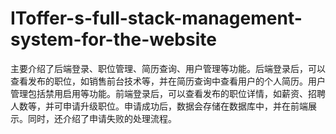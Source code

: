 # IToffer-s-full-stack-management-system-for-the-website
主要介绍了后端登录、职位管理、简历查询、用户管理等功能。后端登录后，可以查看发布的职位，如销售前台技术等，并在简历查询中查看用户的个人简历。用户管理包括禁用启用等功能。前端登录后，可以查看发布的职位详情，如薪资、招聘人数等，并可申请升级职位。申请成功后，数据会存储在数据库中，并在前端展示。同时，还介绍了申请失败的处理流程。
